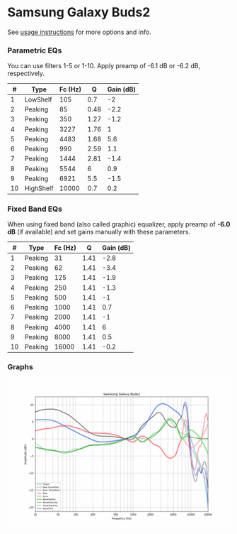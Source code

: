 # Samsung Galaxy Buds2
See [usage instructions](https://github.com/jaakkopasanen/AutoEq#usage) for more options and info.

### Parametric EQs
You can use filters 1-5 or 1-10. Apply preamp of -6.1 dB or -6.2 dB, respectively.

|   # | Type      |   Fc (Hz) |    Q |   Gain (dB) |
|-----|-----------|-----------|------|-------------|
|   1 | LowShelf  |       105 | 0.7  |        -2   |
|   2 | Peaking   |        85 | 0.48 |        -2.2 |
|   3 | Peaking   |       350 | 1.27 |        -1.2 |
|   4 | Peaking   |      3227 | 1.76 |         1   |
|   5 | Peaking   |      4483 | 1.68 |         5.6 |
|   6 | Peaking   |       990 | 2.59 |         1.1 |
|   7 | Peaking   |      1444 | 2.81 |        -1.4 |
|   8 | Peaking   |      5544 | 6    |         0.9 |
|   9 | Peaking   |      6921 | 5.5  |        -1.5 |
|  10 | HighShelf |     10000 | 0.7  |         0.2 |

### Fixed Band EQs
When using fixed band (also called graphic) equalizer, apply preamp of **-6.0 dB** (if available) and set gains manually with these parameters.

|   # | Type    |   Fc (Hz) |    Q |   Gain (dB) |
|-----|---------|-----------|------|-------------|
|   1 | Peaking |        31 | 1.41 |        -2.8 |
|   2 | Peaking |        62 | 1.41 |        -3.4 |
|   3 | Peaking |       125 | 1.41 |        -1.9 |
|   4 | Peaking |       250 | 1.41 |        -1.3 |
|   5 | Peaking |       500 | 1.41 |        -1   |
|   6 | Peaking |      1000 | 1.41 |         0.7 |
|   7 | Peaking |      2000 | 1.41 |        -1   |
|   8 | Peaking |      4000 | 1.41 |         6   |
|   9 | Peaking |      8000 | 1.41 |         0.5 |
|  10 | Peaking |     16000 | 1.41 |        -0.2 |

### Graphs
![](./Samsung%20Galaxy%20Buds2.png)
